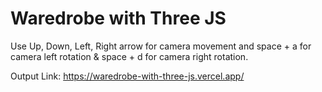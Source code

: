 # Waredrobe with Three JS

Use Up, Down, Left, Right arrow for camera movement and space + a for camera left rotation & space + d for camera right rotation.

Output Link: https://waredrobe-with-three-js.vercel.app/
